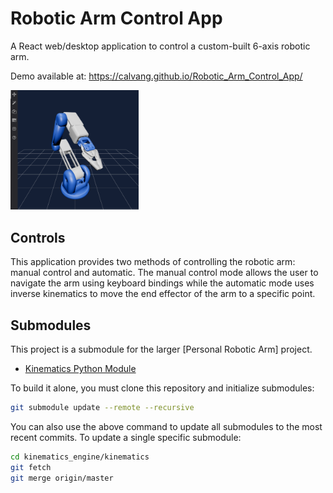 # Robotic Arm Control App

A React web/desktop application to control a custom-built 6-axis robotic arm.

Demo available at: https://calvang.github.io/Robotic_Arm_Control_App/

<img src="images/render2.png" alt="image-20210108214619733" style="zoom: 20%;" />

## Controls

This application provides two methods of controlling the robotic arm: manual control and automatic. The manual control mode allows the user to navigate the arm using keyboard bindings while the automatic mode uses inverse kinematics to move the end effector of the arm to a specific point.

## Submodules

This project is a submodule for the larger [Personal Robotic Arm] project.

- [Kinematics Python Module](https://github.com/calvang/kinematics)

To build it alone, you must clone this repository and initialize submodules:

```bash
git submodule update --remote --recursive
```

You can also use the above command to update all submodules to the most recent commits. To update a single specific submodule:

```bash
cd kinematics_engine/kinematics
git fetch
git merge origin/master
```



